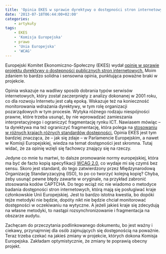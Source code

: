 ```yaml
---
title: 'Opinia EKES w sprawie dyrektywy o dostępności stron internetowych'
date: '2013-07-18T06:44:00+02:00'
categories:
    - artykuły
tags:
    - EKES
    - 'Komisja Europejska'
    - prawo
    - 'Unia Europejska'
    - 'WCAG'
---
```


Europejski Komitet Ekonomiczno-Społeczny (EKES) wydał [opinię w sprawie projektu dyrektywy o dostępności publicznych stron internetowych.](http://wiadomosci.ngo.pl/wiadomosci/895956.html?utm_source=prenumerata&utm_medium=email&utm_campaign=18.07.2013) Moim zdaniem to bardzo solidna i sensowna opinia, punktująca poważne braki w projekcie.

Opinia wskazuje na wadliwy sposób dobrania typów serwisów internetowych, który został zaczerpnięty z analizy dokonanej w 2001 roku, co dla rozwoju Internetu jest całą epoką. Wskazuje też na konieczność monitorowania wdrażania dyrektywy, w tym rolę organizacji pozarządowych w tym procesie. Wytyka różnego rodzaju niespójności prawne, które trzeba usunąć, by nie wprowadzać zamieszania interpretacyjnego i ograniczyć fragmentację rynku ICT. Nawiasem mówiąc – ta dyrektywa ma też ograniczyć fragmentację, która polega na [stosowaniu w różnych krajach różnych standardów dostępności.](http://informaton.pl/?p=450) Opinia EKES jest tym bardziej znacząca, że – jak się zdaje – w Parlamencie Europejskim, a nawet w Komisji Europejskiej, wiedza na temat dostępności jest skromna. Tutaj widać, że za opinię wzięli się fachowcy znający się na rzeczy.

Jedyne co mnie tu martwi, to dalsze promowanie normy europejskiej, która ma być de facto kopią specyfikacji [WCAG 2.0](http://fdc.org.pl/wcag2), co wydaje mi się czymś bez sensu. Skoro jest standard, do tego zatwierdzony przez Międzynarodową Organizację Standaryzacyjną (ISO), to po co tworzyć kolejną kopię? Chyba, żeby usunąć pewne błędy zawarte w oryginale, na przykład zabronić stosowania kodów CAPTCHA. Do tego wciąż nic nie wiadomo o metodyce badania dostępności stron internetowych, którą mają się posługiwać kraje członkowskie Unii Europejskiej. Jest to bardzo istotna kwestia, bo dopóki tejże metodyki nie będzie, dopóty nikt nie będzie chciał monitorować dostępności w oczekiwaniu na wytyczne. A jeżeli jakieś kraje się zdecydują na własne metodyki, to nastąpi rozsynchronizowanie i fragmentacja na obszarze audytu.

Zachęcam do przeczytania podlinkowanego dokumentu, bo jest ważny i ciekawy, przynajmniej dla osób zajmujących się dostępnością na poważnie. Teraz trzeba czekać na jakieś zmiany w projekcie, których dokona Komisja Europejska. Zakładam optymistycznie, że zmiany te poprawią obecny projekt.

